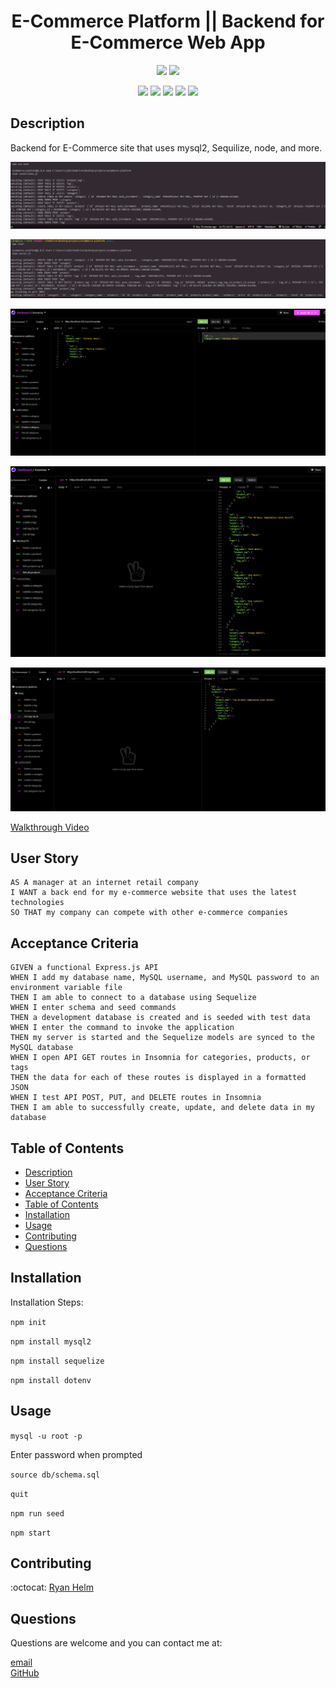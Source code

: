 <h1 align="center">E-Commerce Platform || Backend for E-Commerce Web App</h1>
  
<p align="center">
    <img src="https://img.shields.io/github/languages/top/rjhelm/ecommerce-platform"  />
    <img src="https://img.shields.io/github/last-commit/rjhelm/ecommerce-platform" >
</p>
  
<p align="center">
    <img src="https://img.shields.io/badge/Javascript-yellow" />
    <img src="https://img.shields.io/badge/express-purple" />
    <img src="https://img.shields.io/badge/Sequelize-blue"  />
    <img src="https://img.shields.io/badge/mySQL-blue"  />
    <img src="https://img.shields.io/badge/dotenv-green" />
</p>
   
## Description

 Backend for E-Commerce site that uses mysql2, Sequilize, node, and more.
  
![Seeds](https://github.com/rjhelm/ecommerce-platform/blob/main/assets/run-seeeds.PNG)

![Start](https://github.com/rjhelm/ecommerce-platform/blob/main/assets/start-app.PNG)

![Categories](https://github.com/rjhelm/ecommerce-platform/blob/main/assets/categories-example.PNG)

![Products](https://github.com/rjhelm/ecommerce-platform/blob/main/assets/products-example.PNG)

![Tags](https://github.com/rjhelm/ecommerce-platform/blob/main/assets/tags-example.PNG)

[Walkthrough Video](https://drive.google.com/file/d/1HG7tbH1j7O7NuXNJe_eaGoLNQq8rg5zJ/view)
  
## User Story
  
```
AS A manager at an internet retail company
I WANT a back end for my e-commerce website that uses the latest technologies
SO THAT my company can compete with other e-commerce companies
```
  
## Acceptance Criteria
  
``` 
GIVEN a functional Express.js API
WHEN I add my database name, MySQL username, and MySQL password to an environment variable file
THEN I am able to connect to a database using Sequelize
WHEN I enter schema and seed commands
THEN a development database is created and is seeded with test data
WHEN I enter the command to invoke the application
THEN my server is started and the Sequelize models are synced to the MySQL database
WHEN I open API GET routes in Insomnia for categories, products, or tags
THEN the data for each of these routes is displayed in a formatted JSON
WHEN I test API POST, PUT, and DELETE routes in Insomnia
THEN I am able to successfully create, update, and delete data in my database
```
  
## Table of Contents
- [Description](#description)
- [User Story](#user-story)
- [Acceptance Criteria](#acceptance-criteria)
- [Table of Contents](#table-of-contents)
- [Installation](#installation)
- [Usage](#usage)
- [Contributing](#contributing)
- [Questions](#questions)

## Installation
Installation Steps:
  
`npm init`

`npm install mysql2`

`npm install sequelize`

`npm install dotenv`
  
## Usage

`mysql -u root -p`

Enter password when prompted

`source db/schema.sql`

`quit`

`npm run seed`
  
`npm start`
## Contributing
:octocat: [Ryan Helm](https://github.com/rjhelm)

## Questions
Questions are welcome and you can contact me at:

[email](mailto:ryjhelm@gmail.com)<br /> 
[GitHub](https://github.com/rjhelm)<br />
